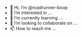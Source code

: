 - 👋 Hi, I’m @roadrunner-boop
- 👀 I’m interested in ...
- 🌱 I’m currently learning ...
- 💞️ I’m looking to collaborate on ...
- 📫 How to reach me ...

<!---
roadrunner-boop/roadrunner-boop is a ✨ special ✨ repository because its `README.md` (this file) appears on your GitHub profile.
You can click the Preview link to take a look at your changes.
---
